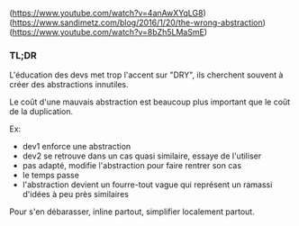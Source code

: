 (https://www.youtube.com/watch?v=4anAwXYqLG8)
(https://www.sandimetz.com/blog/2016/1/20/the-wrong-abstraction)
(https://www.youtube.com/watch?v=8bZh5LMaSmE)

### TL;DR

L'éducation des devs met trop l'accent sur "DRY", ils cherchent souvent à créer des abstractions innutiles.

Le coût d'une mauvais abstraction est beaucoup plus important que le coût de la duplication.

Ex:
- dev1 enforce une abstraction
- dev2 se retrouve dans un cas quasi similaire, essaye de l'utiliser
- pas adapté, modifie l'abstraction pour faire rentrer son cas
- le temps passe
- l'abstraction devient un fourre-tout vague qui représent un ramassi d'idées à peu près similaires

Pour s'en débarasser, inline partout, simplifier localement partout.



